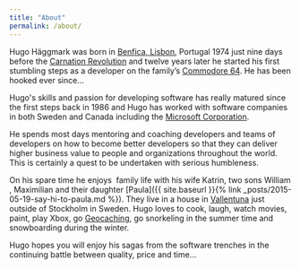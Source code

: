 ```yaml
---
title: "About"
permalink: /about/
---
```


Hugo Häggmark was born in [Benfica, Lisbon](<http://en.wikipedia.org/wiki/Benfica_(Lisbon)> "Benfica, Lisbon"), Portugal 1974 just nine days before the [Carnation Revolution](http://en.wikipedia.org/wiki/Carnation_Revolution "Carnation Revolution") and twelve years later he started his first stumbling steps as a developer on the family’s [Commodore 64](http://en.wikipedia.org/wiki/Commodore_64 "Commodore 64"). He has been hooked ever since…

Hugo's skills and passion for developing software has really matured since the first steps back in 1986 and Hugo has worked with software companies in both Sweden and Canada including the [Microsoft Corporation](http://www.microsoft.com "Microsoft Corporation").

He spends most days mentoring and coaching developers and teams of developers on how to become better developers so that they can deliver higher business value to people and organizations throughout the world. This is certainly a quest to be undertaken with serious humbleness.

On his spare time he enjoys  family life with his wife Katrin, two sons William , Maximilian and their daughter [Paula]({{ site.baseurl }}{% link _posts/2015-05-19-say-hi-to-paula.md %}). They live in a house in [Vallentuna](http://en.wikipedia.org/wiki/Vallentuna) just outside of Stockholm in Sweden. Hugo loves to cook, laugh, watch movies, paint, play Xbox, go [Geocaching](https://www.geocaching.com/), go snorkeling in the summer time and snowboarding during the winter.

Hugo hopes you will enjoy his sagas from the software trenches in the continuing battle between quality, price and time…
